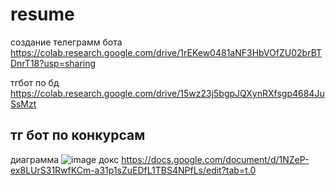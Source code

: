 # resume 
создание телеграмм бота
https://colab.research.google.com/drive/1rEKew0481aNF3HbVOfZU02brBTDnrT18?usp=sharing

тгбот по бд
https://colab.research.google.com/drive/15wz23j5bgpJQXynRXfsgp4684JuSsMzt
## тг бот по конкурсам 
диаграмма
![image](https://github.com/user-attachments/assets/a10fbf23-8e25-48bf-a718-47e8db02f70d)
докс
https://docs.google.com/document/d/1NZeP-ex8LUrS31RwfKCm-a31p1sZuEDfL1TBS4NPfLs/edit?tab=t.0
